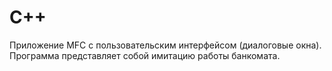 # С++
Приложение MFC c пользовательским интерфейсом (диалоговые окна). Программа представляет собой имитацию работы банкомата.
